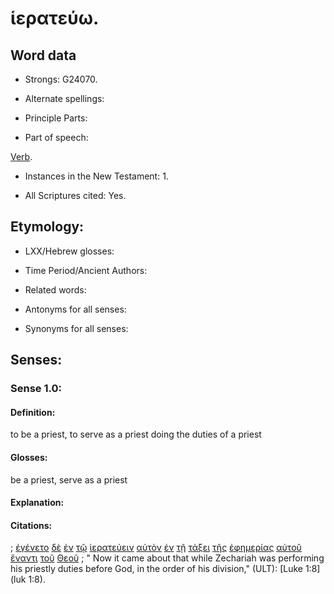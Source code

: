 # ἱερατεύω.

<!-- Status: S3=Needs2ndReview -->
<!-- Lexica used for edits: BDAG, LN, FFM, A-S  -->

## Word data

* Strongs: G24070.

* Alternate spellings:

* Principle Parts: 

* Part of speech: 

[Verb](http://ugg.readthedocs.io/en/latest/verb.html).

* Instances in the New Testament: 1.

* All Scriptures cited: Yes.

## Etymology: 

* LXX/Hebrew glosses: 

* Time Period/Ancient Authors: 

* Related words: 

* Antonyms for all senses:

* Synonyms for all senses: 

## Senses:

### Sense  1.0: 

#### Definition: 

to be a priest, to serve as a priest doing the duties of a priest

#### Glosses: 

be a priest, serve as a priest

#### Explanation: 

#### Citations: 

; [ἐγένετο](../G10960/01.md) [δὲ](../G11610/01.md) [ἐν](../G17220/01.md) [τῷ](../G35880/01.md) [ἱερατεύειν](../G24070/01.md) [αὐτὸν](../G08460/01.md) [ἐν](../G17220/01.md) [τῇ](../G35880/01.md) [τάξει](../G50100/01.md) [τῆς](../G35880/01.md) [ἐφημερίας](../G21830/01.md) [αὐτοῦ](../G08460/01.md) [ἔναντι](../G17250/01.md) [τοῦ](../G35880/01.md) [Θεοῦ](../G23160/01.md)
; " Now it came about that while Zechariah was performing his priestly duties before God, in the order of his division," (ULT): 
[Luke 1:8](luk 1:8).

